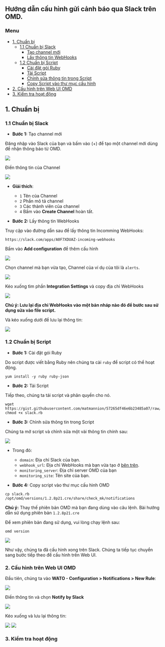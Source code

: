 ## Hướng dẫn cấu hình gửi cảnh báo qua Slack trên OMD.

### Menu
- [1. Chuẩn bị](#1)
	- [1.1 Chuẩn bị Slack](#11)
		- [Tạo channel mới](#111)
		- [Lấy thông tin WebHooks](#112)
	- [1.2 Chuẩn bị Script](#12)
		- [Cài đặt gói Ruby](#121)
		- [Tải Script](#122)
		- [Chỉnh sửa thông tin trong Script](#123)
		- [Copy Script vào thư mục cấu hình](#124)
- [2. Cấu hình trên Web UI OMD](#2)
- [3. Kiểm tra hoạt động](#3)

 <a name="1"></a>
## 1. Chuẩn bị

 <a name="11"></a>
### 1.1 Chuẩn bị Slack

- **Bước 1:** Tạo channel mới  <a name="111"></a>

Đăng nhập vào Slack của bạn và bấm vào (+) để tạo một channel mới dùng để nhận thông báo từ OMD.

<img src="../images/27-slack-3.png" />

Điền thông tin của Channel

<img src="../images/27-slack-4.png" />

- **Giải thích**:
	- `1` Tên của Channel
	- `2` Phần mô tả channel
	- `3` Các thành viên của channel
	- `4` Bấm vào **Create Channel** hoàn tất.
	
- **Bước 2:** Lấy thông tin WebHooks  <a name="112"></a>

Truy cập vào đường dẫn sau để lấy thông tin Incomming WebHooks:

```
https://slack.com/apps/A0F7XDUAZ-incoming-webhooks
```

Bấm vào **Add configuration** để thêm cấu hình

<img src="../images/27-slack-5.png" />

Chọn channel mà bạn vừa tạo, Channel của ví dụ của tôi là `alerts`.

<img src="../images/27-slack-6.png" />

Kéo xuống tìm phần **Integration Settings** và copy địa chỉ WebHooks <a name="token"></a>

<img src="../images/27-slack-7.png" />

**Chú ý: Lưu lại địa chỉ WebHooks vào một bản nháp nào đó để bước sau sử dụng sửa vào file script.**

Và kéo xuống dưới để lưu lại thông tin:

<img src="../images/27-slack-8.png" />

 <a name="12"></a>
### 1.2 Chuẩn bị Script

- **Bước 1:** Cài đặt gói Ruby <a name="121"></a>

Do script được viết bằng Ruby nên chúng ta cài `ruby` để script có thể hoạt động.

```
yum install -y ruby ruby-json
```

- **Bước 2:** Tải Script <a name="122"></a>

Tiếp theo, chúng ta tải script và phân quyền cho nó.

```
wget https://gist.githubusercontent.com/matmannion/57265df46e6b23485a07/raw/ba983e8c9614af73907ab0e657fa93f9a8a9408d/slack.rb
chmod +x slack.rb
```

- **Bước 3:** Chỉnh sửa thông tin trong Script  <a name="123"></a>

Chúng ta mở script và chỉnh sửa một vài thông tin chính sau:

<img src="../images/27-slack-1.png" />

- Trong đó:
	- `domain`: Địa chỉ Slack của bạn.
	- `webhook_url`: Địa chỉ WebHooks mà bạn vừa tạo ở [bên trên](#token).
	- `monitoring_server`: Địa chỉ server OMD của bạn
	- `monitoring_site`: Tên site của bạn.

- **Bước 4:** Copy script vào thư mục cấu hình OMD <a name="124"></a>

```
cp slack.rb /opt/omd/versions/1.2.8p21.cre/share/check_mk/notifications
```

**Chú ý:** Thay thế phiên bản OMD mà bạn đang dùng vào câu lệnh. Bài hướng dẫn sử dụng phiên bản `1.2.8p21.cre`

Để xem phiên bản đang sử dụng, vui lòng chạy lệnh sau:

```
omd version
```

<img src="../images/27-slack-2.png" />

Như vậy, chúng ta đã cấu hình xong trên Slack. Chúng ta tiếp tục chuyển sang bước tiếp theo để cấu hình trên Web UI.

<a name="2"></a>
### 2. Cấu hình trên Web UI OMD

Đầu tiên, chúng ta vào **WATO - Configuration > Notifications > New Rule**:

<img src="../images/27-slack-9.png" />

Điền thông tin và chọn **Notify by Slack**

<img src="../images/27-slack-10.png" />

Kéo xuống và lưu lại thông tin:

<img src="../images/27-slack-11.png" />

<img src="../images/27-slack-12.png" />

 <a name="3"></a>
### 3. Kiểm tra hoạt động